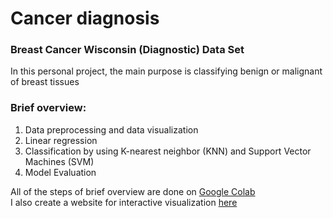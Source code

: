 # Cancer diagnosis
### Breast Cancer Wisconsin (Diagnostic) Data Set <br>
In this personal project, the main purpose is classifying benign or malignant of breast tissues 
### Brief overview: 
1. Data preprocessing and data visualization
2. Linear regression  
3. Classification by using K-nearest neighbor (KNN) and Support Vector Machines (SVM) 
4. Model Evaluation 

All of the steps of brief overview are done on <a href="https://github.com/vy-phung/Cancer-diagnosis/blob/master/Breast_Cancer_Wisconsin_(Diagnostic)_Data_Set.ipynb">Google Colab</a> <br>
I also create a website for interactive visualization <a href="https://cancer-plotly.herokuapp.com/">here</a> 

